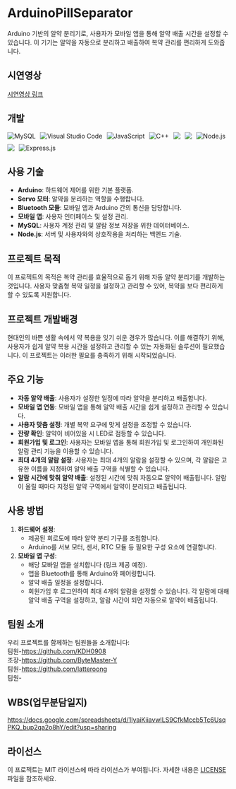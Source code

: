 # ArduinoPillSeparator

Arduino 기반의 알약 분리기로, 사용자가 모바일 앱을 통해 알약 배출 시간을 설정할 수 있습니다. 이 기기는 알약을 자동으로 분리하고 배출하여 복약 관리를 편리하게 도와줍니다.

## 시연영상

[시연영상 링크](https://example.com)  

## 개발

<div style="display: flex; flex-wrap: wrap; gap: 10px;">
  <img src="https://img.shields.io/badge/mysql-4479A1.svg?style=for-the-badge&logo=mysql&logoColor=white" alt="MySQL" style="max-height: 40px;">
  <img src="https://img.shields.io/badge/Visual%20Studio%20Code-0078d7.svg?style=for-the-badge&logo=visual-studio-code&logoColor=white" alt="Visual Studio Code" style="max-height: 40px;">
  <img src="https://img.shields.io/badge/javascript-%23323330.svg?style=for-the-badge&logo=javascript&logoColor=%23F7DF1E" alt="JavaScript" style="max-height: 40px;">
  <img src="https://img.shields.io/badge/c++-%2300599C.svg?style=for-the-badge&logo=c%2B%2B&logoColor=white" alt="C++" style="max-height: 40px;">
  <img src="https://img.shields.io/badge/html5-E34F26?style=for-the-badge&logo=html5&logoColor=white"> 
  <img src="https://img.shields.io/badge/css-1572B6?style=for-the-badge&logo=css3&logoColor=white"> 
  <img src="https://img.shields.io/badge/node.js-339933.svg?style=for-the-badge&logo=nodedotjs&logoColor=white" alt="Node.js" style="max-height: 40px;">
  <img src="https://img.shields.io/badge/javascript-F7DF1E?style=for-the-badge&logo=javascript&logoColor=black"> 
  <img src="https://img.shields.io/badge/express-000000.svg?style=for-the-badge&logo=express&logoColor=white" alt="Express.js" style="max-height: 40px;">
</div>

## 사용 기술

- **Arduino**: 하드웨어 제어를 위한 기본 플랫폼.
- **Servo 모터**: 알약을 분리하는 역할을 수행합니다.
- **Bluetooth 모듈**: 모바일 앱과 Arduino 간의 통신을 담당합니다.
- **모바일 앱**: 사용자 인터페이스 및 설정 관리.
- **MySQL**: 사용자 계정 관리 및 알람 정보 저장을 위한 데이터베이스.
- **Node.js**: 서버 및 사용자와의 상호작용을 처리하는 백엔드 기술.

## 프로젝트 목적

이 프로젝트의 목적은 복약 관리를 효율적으로 돕기 위해 자동 알약 분리기를 개발하는 것입니다. 사용자 맞춤형 복약 일정을 설정하고 관리할 수 있어, 복약을 보다 편리하게 할 수 있도록 지원합니다.

## 프로젝트 개발배경

현대인의 바쁜 생활 속에서 약 복용을 잊기 쉬운 경우가 많습니다. 이를 해결하기 위해, 사용자가 쉽게 알약 복용 시간을 설정하고 관리할 수 있는 자동화된 솔루션이 필요했습니다. 이 프로젝트는 이러한 필요를 충족하기 위해 시작되었습니다.

## 주요 기능

- **자동 알약 배출**: 사용자가 설정한 일정에 따라 알약을 분리하고 배출합니다.
- **모바일 앱 연동**: 모바일 앱을 통해 알약 배출 시간을 쉽게 설정하고 관리할 수 있습니다.
- **사용자 맞춤 설정**: 개별 복약 요구에 맞게 설정을 조정할 수 있습니다.
- **잔량 확인**: 알약이 비어있을 시 LED로 점등할 수 있습니다.
- **회원가입 및 로그인**: 사용자는 모바일 앱을 통해 회원가입 및 로그인하여 개인화된 알람 관리 기능을 이용할 수 있습니다.
- **최대 4개의 알람 설정**: 사용자는 최대 4개의 알람을 설정할 수 있으며, 각 알람은 고유한 이름을 지정하여 알약 배출 구역을 식별할 수 있습니다.
- **알람 시간에 맞춰 알약 배출**: 설정된 시간에 맞춰 자동으로 알약이 배출됩니다. 알람이 울릴 때마다 지정된 알약 구역에서 알약이 분리되고 배출됩니다.

## 사용 방법

1. **하드웨어 설정**:
    - 제공된 회로도에 따라 알약 분리 기구를 조립합니다.
    - Arduino를 서보 모터, 센서, RTC 모듈 등 필요한 구성 요소에 연결합니다.
2. **모바일 앱 구성**:
    - 해당 모바일 앱을 설치합니다 (링크 제공 예정).
    - 앱을 Bluetooth를 통해 Arduino와 페어링합니다.
    - 알약 배출 일정을 설정합니다. 
    - 회원가입 후 로그인하여 최대 4개의 알람을 설정할 수 있습니다. 각 알람에 대해 알약 배출 구역을 설정하고, 알람 시간이 되면 자동으로 알약이 배출됩니다.

## 팀원 소개
우리 프로젝트를 함께하는 팀원들을 소개합니다:</br>
팀원-https://github.com/KDH0908 </br>
조장-https://github.com/ByteMaster-Y</br>
팀원-https://github.com/latteroong</br>
팀원-


## WBS(업무분담일지)
https://docs.google.com/spreadsheets/d/1IyaiKiiavwlLS9CfkMccb5Tc6UsqPKQ_bup2qa2o8hY/edit?usp=sharing

## 라이선스

이 프로젝트는 MIT 라이선스에 따라 라이선스가 부여됩니다. 자세한 내용은 [LICENSE](LICENSE) 파일을 참조하세요.
